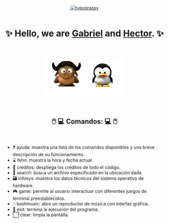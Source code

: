 <div align="center">
<a href="https://github.com/kawarimidoll/typograssy">
    <img alt="typograssy" src="https://typograssy.deno.dev/api?text=Project%20Terminal%20Linux%20&l0=none&bg=none">
</a>
</div>

<br>

# <p align="center">✨ Hello, we are [Gabriel] and [Hector]. ✨</p>

[Gabriel]:https://github.com/BalmyM4
[Hector]:https://github.com/GoldTryck

<br>

<p align="center">
    <img src="Images/GnuTuxSinFondo.png" width="50%" />
</p>

<br>

  ## <p align="center"> 🖱️ 💻 Comandos: 💻 🖱️ </p>
  
<br>

- ❓ ayuda: muestra una lista de los comandos disponibles y una breve descripción de su funcionamiento.                        
- ⌛ feho: muestra la hora y fecha actual.
- 🤵 creditos: despliega los créditos de todo el código. 
- 🔎 search: busca un archivo especificado en la ubicación dada. 
- 🗃️ infosys: muestra los datos técnicos del sistema operativo de hardware. 
- 🎮 game: permite al usuario interactuar con diferentes juegos de terminal preestablecidos.               
- 🎶 bashmusic: abre un reproductor de música con interfaz gráfica.           
- 🏃 exit: termina la ejecución del programa.     
- ⬜ clear: limpia la pantalla. 
